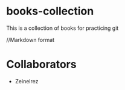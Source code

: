 # books-collection
This is a collection of books for practicing git

//Markdown format 

# Collaborators 
* Zeinelrez
